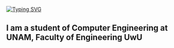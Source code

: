 [![Typing SVG](https://readme-typing-svg.demolab.com?font=Fira+Code&weight=500&size=25&pause=1000&color=F71A1E&center=true&vCenter=true&width=450&lines=%F0%9F%91%BEWelcome+of+my+world%F0%9F%91%BE;%F0%9F%98%84Superdart2017%F0%9F%98%84)](https://git.io/typing-svg)

I am a student of Computer Engineering at UNAM, Faculty of Engineering UwU
---------------------------------------------------------------------------

